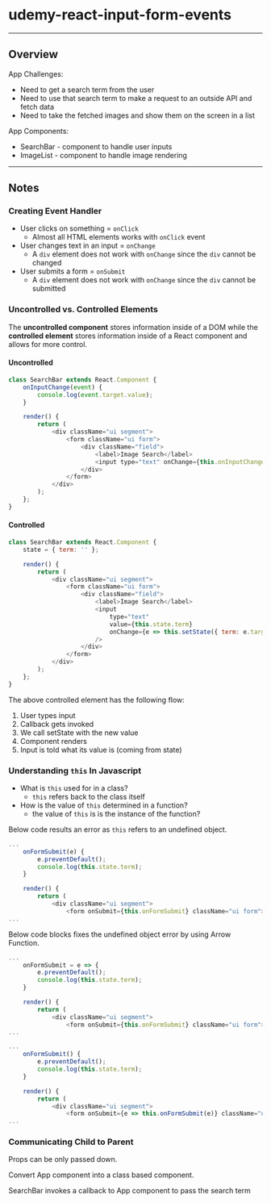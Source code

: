 # udemy-react-input-form-events

---

## Overview

App Challenges:

* Need to get a search term from the user
* Need to use that search term to make a request to an outside API and fetch data
* Need to take the fetched images and show them on the screen in a list

App Components:

* SearchBar - component to handle user inputs
* ImageList - component to handle image rendering

---

## Notes

### Creating Event Handler

* User clicks on something = `onClick`
  * Almost all HTML elements works with `onClick` event
* User changes text in an input = `onChange`
  * A `div` element does not work with `onChange` since the `div` cannot be changed
* User submits a form = `onSubmit`
  * A `div` element does not work with `onChange` since the `div` cannot be submitted

### Uncontrolled vs. Controlled Elements

The **uncontrolled component** stores information inside of a DOM while the **controlled element** stores information inside of a React component and allows for more control.

#### Uncontrolled

```javascript
class SearchBar extends React.Component {
    onInputChange(event) {
        console.log(event.target.value);
    }

    render() {
        return (
            <div className="ui segment">
                <form className="ui form">
                    <div className="field">
                        <label>Image Search</label>
                        <input type="text" onChange={this.onInputChange}/>
                    </div>
                </form>
            </div>
        );
    };
}
```

#### Controlled

```javascript
class SearchBar extends React.Component {
    state = { term: '' };

    render() {
        return (
            <div className="ui segment">
                <form className="ui form">
                    <div className="field">
                        <label>Image Search</label>
                        <input
                            type="text"
                            value={this.state.term}
                            onChange={e => this.setState({ term: e.target.value })}
                        />
                    </div>
                </form>
            </div>
        );
    };
}
```

The above controlled element has the following flow:

1. User types input
2. Callback gets invoked
3. We call setState with the new value
4. Component renders
5. Input is told what its value is (coming from state)

### Understanding `this` In Javascript

* What is `this` used for in a class?
  * `this` refers back to the class itself
* How is the value of `this` determined in a function?
  * the value of `this` is is the instance of the function?

Below code results an error as `this` refers to an undefined object.

```javascript
...
    onFormSubmit(e) {
        e.preventDefault();
        console.log(this.state.term);
    }

    render() {
        return (
            <div className="ui segment">
                <form onSubmit={this.onFormSubmit} className="ui form">
...
```

Below code blocks fixes the undefined object error by using Arrow Function.

```javascript
...
    onFormSubmit = e => {
        e.preventDefault();
        console.log(this.state.term);
    }

    render() {
        return (
            <div className="ui segment">
                <form onSubmit={this.onFormSubmit} className="ui form">
...
```

```javascript
...
    onFormSubmit() {
        e.preventDefault();
        console.log(this.state.term);
    }

    render() {
        return (
            <div className="ui segment">
                <form onSubmit={e => this.onFormSubmit(e)} className="ui form">
...
```

### Communicating Child to Parent

Props can be only passed down.

Convert App component into a class based component.

SearchBar invokes a callback to App component to pass the search term
